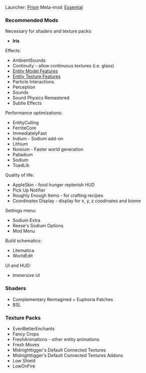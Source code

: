 Launcher: [Prism](https://prismlauncher.org)
Meta-mod: [Essential](https://essential.gg)

### Recommended Mods

Necessary for shaders and texture packs:

- **Iris**

Effects:

- AmbientSounds
- Continuity - allow continuous textures (i.e. glass)
- [Entity Model Features](https://modrinth.com/mod/entity-model-features?version=1.21.5&loader=fabric)
- [Entity Texture Features](https://modrinth.com/mod/entitytexturefeatures?version=1.21.5&loader=fabric)
- Particle Interactions
- Perception
- Sounds
- Sound Physics Remastered
- Subtle Effects

Performance optimizations:

- EntityCulling
- FerriteCore
- ImmediatelyFast
- Indium - Sodium add-on
- Lithium
- Noisium - Faster world generation
- Palladium
- Sodium
- ToadLib

Quality of life:

- AppleSkin - food hunger replenish HUD
- Pick Up Notifier
- Roughly Enough Items - for crafting recipes
- Coordinates Display - display for x, y, z coodinates and biome

Settings menu:

- Sodium Extra
- Reese's Sodium Options
- Mod Menu

Build schematics:

- Litematica
- WorldEdit

UI and HUD:

- Immersive UI

### Shaders

- Complementary Reimagined + Euphoria Patches
- BSL

### Texture Packs

- EvenBetterEnchants
- Fancy Crops
- FreshAnimations - other entity animations
- Fresh Moves
- Midnighttigger's Default Connected Textures
- Midnighttigger's Default Connected Textures Addons
- Low Shield
- LowOnFire
